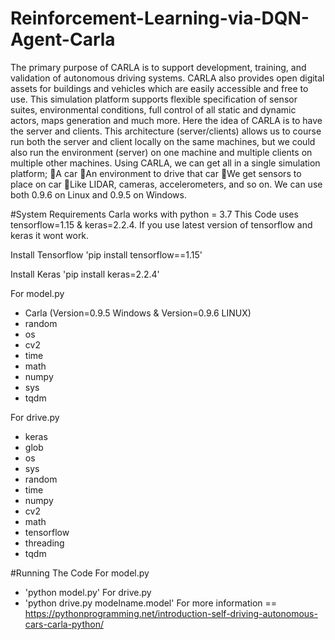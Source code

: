 # Reinforcement-Learning-via-DQN-Agent-Carla
The primary purpose of CARLA is to support development, training, and validation of autonomous driving systems.
CARLA also provides open digital assets for buildings and vehicles which are easily accessible and free to use. This simulation platform supports flexible specification of sensor suites, environmental conditions, full control of all static and dynamic actors, maps generation and much more.
Here the idea of CARLA is to have the server and clients. This architecture (server/clients) allows us to course run both the server and client locally on the same machines, but we could also run the environment (server) on one machine and multiple clients on multiple other machines.
Using CARLA, we can get all in a single simulation platform;
A car
An environment to drive that car
We get sensors to place on car
Like LIDAR, cameras, accelerometers, and so on.
We can use both 0.9.6 on Linux and 0.9.5 on Windows.

#System Requirements
Carla works with python = 3.7
This Code uses tensorflow=1.15 & keras=2.2.4. If you use latest version of tensorflow and keras it wont work.

Install Tensorflow
'pip install tensorflow==1.15'

Install Keras
'pip install keras=2.2.4'

For model.py
- Carla (Version=0.9.5 Windows & Version=0.9.6 LINUX)
- random
- os
- cv2
- time
- math
- numpy
- sys
- tqdm

For drive.py
- keras
- glob 
- os
- sys
- random
- time
- numpy
- cv2
- math
- tensorflow
- threading
- tqdm

#Running The Code
For model.py
- 'python model.py'
For drive.py
- 'python drive.py modelname.model'
For more information == https://pythonprogramming.net/introduction-self-driving-autonomous-cars-carla-python/
